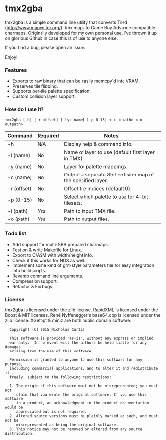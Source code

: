 # tmx2gba #
tmx2gba is a simple command line utility that converts Tiled (http://www.mapeditor.org/) .tmx maps to Game Boy Advance compatible charmaps.
Originally developed for my own personal use, I've thrown it up on glorious Github in case this is of use to anyone else.

If you find a bug, please open an issue.

Enjoy!

### Features ###
* Exports to raw binary that can be easily memcpy'd into VRAM.
* Preserves tile flipping.
* Supports per-tile palette specification.
* Custom collision layer support.

### How do I use it? ###
```
tmx2gba [-h] [-r offset] [-lyc name] [-p 0-15] <-i inpath> <-o outpath>
```

Command     | Required | Notes
------------|----------|-------------------------------------------------------------
-h          | N/A      | Display help & command info.
-l (name)   | No       | Name of layer to use (default first layer in TMX).
-y (name)   | No       | Layer for palette mappings.
-c (name)   | No       | Output a separate 8bit collision map of the specified layer.
-r (offset) | No       | Offset tile indices (default 0).
-p (0-15)   | No       | Select which palette to use for 4-bit tilesets.
-i (path)   | *Yes*    | Path to input TMX file.
-o (path)   | *Yes*    | Path to output files.

### Todo list ###
* Add support for multi-SBB prepared charmaps.
* Test on & write Makefile for Linux.
* Export to C/ASM with width/height info.
* Check if this works for NDS as well.
* Implement some kind of grit-style parameters file for easy integration into buildscripts.
* Revamp command line arguments.
* Compression support.
* Refactor & Fix bugs.

### License ###
tmx2gba is licensed under the zlib license.
RapidXML is licensed under the Boost & MIT licenses.
René Nyffenegger's base64.cpp is licensed under the zlib license.
XGetopt & miniz are both public domain software.

```
  Copyright (C) 2015 Nicholas Curtis

  This software is provided 'as-is', without any express or implied
  warranty.  In no event will the authors be held liable for any damages
  arising from the use of this software.

  Permission is granted to anyone to use this software for any purpose,
  including commercial applications, and to alter it and redistribute it
  freely, subject to the following restrictions:

  1. The origin of this software must not be misrepresented; you must not
     claim that you wrote the original software. If you use this software
     in a product, an acknowledgment in the product documentation would be
     appreciated but is not required.
  2. Altered source versions must be plainly marked as such, and must not be
     misrepresented as being the original software.
  3. This notice may not be removed or altered from any source distribution.
  
```
